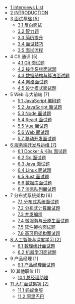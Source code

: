   - [1 Interviews List](/Interviews-List.md)
  - [2 INTRODUCTION](/INTRODUCTION.md)
  - [3 面试基础 [5]](/面试基础/README.md)
    - [3.1 反向面试](/面试基础/反向面试.md)
    - [3.2 智力题](/面试基础/智力题.md)
    - [3.3 简历提升](/面试基础/简历提升.md)
    - [3.4 面试技巧](/面试基础/面试技巧.md)
    - [3.5 面试流程](/面试基础/面试流程.md)
  - 4 CS 通识 [5]
    - [4.1 Git 面试题](/CS%20通识/Git%20面试题.md)
    - [4.2 操作系统面试题](/CS%20通识/操作系统面试题.md)
    - [4.3 数据结构与算法面试题](/CS%20通识/数据结构与算法面试题.md)
    - [4.4 网络面试题](/CS%20通识/网络面试题.md)
    - [4.5 设计模式面试题](/CS%20通识/设计模式面试题.md)
  - 5 Web 与大前端 [7]
    - [5.1 JavaScript 编码题](/Web%20与大前端/JavaScript%20编码题.md)
    - [5.2 JavaScript 面试题](/Web%20与大前端/JavaScript%20面试题.md)
    - [5.3 Node 面试题](/Web%20与大前端/Node%20面试题.md)
    - [5.4 React 面试题](/Web%20与大前端/React%20面试题.md)
    - [5.5 Vue 面试题](/Web%20与大前端/Vue%20面试题.md)
    - [5.6 Web 面试题](/Web%20与大前端/Web%20面试题.md)
    - [5.7 移动开发面试题](/Web%20与大前端/移动开发面试题.md)
  - [6 服务端开发与运维 [7]](/服务端开发与运维/README.md)
    - [6.1 Docker & K8s 面试题](/服务端开发与运维/Docker%20&%20K8s%20面试题.md)
    - [6.2 Go 面试题](/服务端开发与运维/Go%20面试题.md)
    - [6.3 Java 面试题](/服务端开发与运维/Java%20面试题.md)
    - [6.4 Linux 面试题](/服务端开发与运维/Linux%20面试题.md)
    - [6.5 Rust 面试题](/服务端开发与运维/Rust%20面试题.md)
    - [6.6 数据库面试题](/服务端开发与运维/数据库面试题.md)
    - [6.7 消息队列面试题](/服务端开发与运维/消息队列面试题.md)
  - 7 分布式系统架构 [6]
    - [7.1 分布式系统面试题](/分布式系统架构/分布式系统面试题.md)
    - [7.2 分布式计算面试题](/分布式系统架构/分布式计算面试题.md)
    - [7.3 并发编程](/分布式系统架构/并发编程.md)
    - [7.4 微服务与云原生面试题](/分布式系统架构/微服务与云原生面试题.md)
    - [7.5 软件架构面试题](/分布式系统架构/软件架构面试题.md)
    - [7.6 高可用架构面试题](/分布式系统架构/高可用架构面试题.md)
  - [8 人工智能与深度学习 [2]](/人工智能与深度学习/README.md)
    - [8.1 数理统计面试题](/人工智能与深度学习/数理统计面试题.md)
    - [8.2 机器学习面试题](/人工智能与深度学习/机器学习面试题.md)
  - 9 产品经理 [1]
    - [9.1 产品经理面试题](/产品经理/产品经理面试题.md)
  - 10 其他职位 [1]
    - [10.1 总经理助理](/其他职位/总经理助理.md)
  - [11 大厂面试集锦 [2]](/大厂面试集锦/README.md)
    - [11.1 蚂蚁金服](/大厂面试集锦/蚂蚁金服.md)
    - [11.2 阿里巴巴](/大厂面试集锦/阿里巴巴.md)